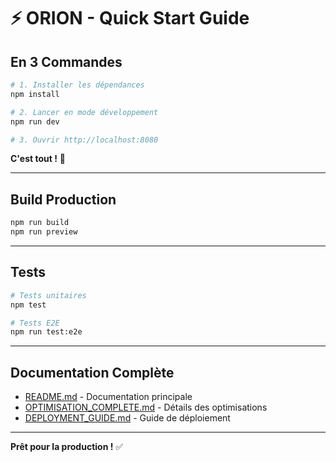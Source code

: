# ⚡ ORION - Quick Start Guide

## En 3 Commandes

```bash
# 1. Installer les dépendances
npm install

# 2. Lancer en mode développement
npm run dev

# 3. Ouvrir http://localhost:8080
```

**C'est tout !** 🎉

---

## Build Production

```bash
npm run build
npm run preview
```

---

## Tests

```bash
# Tests unitaires
npm test

# Tests E2E
npm run test:e2e
```

---

## Documentation Complète

- [README.md](./README.md) - Documentation principale
- [OPTIMISATION_COMPLETE.md](./OPTIMISATION_COMPLETE.md) - Détails des optimisations
- [DEPLOYMENT_GUIDE.md](./DEPLOYMENT_GUIDE.md) - Guide de déploiement

---

**Prêt pour la production !** ✅
